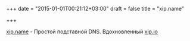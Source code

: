 +++
date = "2015-01-01T00:21:12+03:00"
draft = false
title = "xip.name"

+++

<p><a href="https://github.com/peterhellberg/xip.name">xip.name</a> -&nbsp;Простой подставной DNS. Вдохновленный&nbsp;<a href="http://xip.io/">xip.io</a></p>

